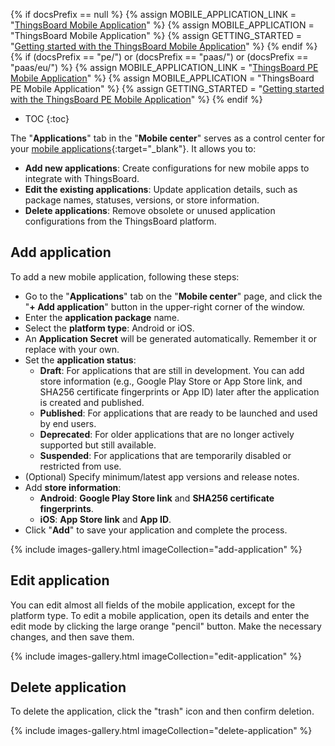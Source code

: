 {% if docsPrefix == null %}
{% assign MOBILE_APPLICATION_LINK = "[ThingsBoard Mobile Application](/docs/mobile/)" %}
{% assign MOBILE_APPLICATION = "ThingsBoard Mobile Application" %}
{% assign GETTING_STARTED = "[Getting started with the ThingsBoard Mobile Application](/docs/mobile/getting-started/)" %}
{% endif %}
{% if (docsPrefix == "pe/") or (docsPrefix == "paas/") or (docsPrefix == "paas/eu/") %}
{% assign MOBILE_APPLICATION_LINK = "[ThingsBoard PE Mobile Application](/docs/pe/mobile/)" %}
{% assign MOBILE_APPLICATION = "ThingsBoard PE Mobile Application" %}
{% assign GETTING_STARTED = "[Getting started with the ThingsBoard PE Mobile Application](/docs/pe/mobile/getting-started/)" %}
{% endif %}

* TOC
{:toc}

The "**Applications**" tab in the "**Mobile center**" serves as a control center for your [mobile applications](/docs/{{docsPrefix}}mobile/){:target="_blank"}. It allows you to:

- **Add new applications**: Create configurations for new mobile apps to integrate with ThingsBoard.
- **Edit the existing applications**: Update application details, such as package names, statuses, versions, or store information.
- **Delete applications**: Remove obsolete or unused application configurations from the ThingsBoard platform.

## Add application

To add a new mobile application, following these steps: 

- Go to the "**Applications**" tab on the "**Mobile center**" page, and click the "**+ Add application**" button in the upper-right corner of the window.
- Enter the **application package** name.
- Select the **platform type**: Android or iOS.
- An **Application Secret** will be generated automatically. Remember it or replace with your own.
- Set the **application status**:
  - **Draft**: For applications that are still in development. You can add store information (e.g., Google Play Store or App Store link, and SHA256 certificate fingerprints or App ID) later after the application is created and published.
  - **Published**: For applications that are ready to be launched and used by end users.
  - **Deprecated**: For older applications that are no longer actively supported but still available.
  - **Suspended**: For applications that are temporarily disabled or restricted from use.
- (Optional) Specify minimum/latest app versions and release notes.
- Add **store information**:
  - **Android**: **Google Play Store link** and **SHA256 certificate fingerprints**.
  - **iOS**: **App Store link** and **App ID**.
- Click "**Add**" to save your application and complete the process.

{% include images-gallery.html imageCollection="add-application" %}

## Edit application

You can edit almost all fields of the mobile application, except for the platform type.
To edit a mobile application, open its details and enter the edit mode by clicking the large orange "pencil" button. Make the necessary changes, and then save them.

{% include images-gallery.html imageCollection="edit-application" %}

## Delete application

To delete the application, click the "trash" icon and then confirm deletion.

{% include images-gallery.html imageCollection="delete-application" %}